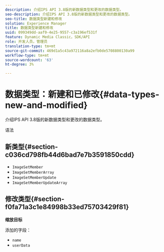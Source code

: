 ```yaml
---
description: 介绍IPS API 3.8版的新数据类型和更改的数据类型。
seo-description: 介绍IPS API 3.8版的新数据类型和更改的数据类型。
seo-title: 数据类型新建和修改
solution: Experience Manager
title: 数据类型新建和修改
uuid: 099349dd-aaf9-4e25-9557-c3a196ef531f
feature: Dynamic Media Classic，SDK/API
role: 开发人员，管理员
translation-type: tm+mt
source-git-commit: 469d1a5c43a972116a8a2efb0de5708800130a99
workflow-type: tm+mt
source-wordcount: '63'
ht-degree: 3%

---
```



# 数据类型：新建和已修改{#data-types-new-and-modified}

介绍IPS API 3.8版的新数据类型和更改的数据类型。

语法

## 新类型{#section-c036cd798fb44d6bad7e7b3591850cdd}

* `ImageSetMember`
* `ImageSetMemberArray`
* `ImageSetMemberUpdate`
* `ImageSetMemberUpdateArray`

## 修改类型{#section-f0fa71a3c1e84998b33ed75703429f81}

**缩放目标**

添加的字段：

* `name`
* `userData`

